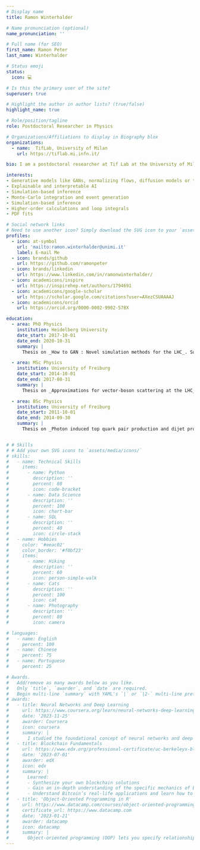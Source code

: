 ```yaml
---
# Display name
title: Ramon Winterhalder

# Name pronunciation (optional)
name_pronunciation: ''

# Full name (for SEO)
first_name: Ramon Peter
last_name: Winterhalder

# Status emoji
status:
  icon: 💻

# Is this the primary user of the site?
superuser: true

# Highlight the author in author lists? (true/false)
highlight_name: true

# Role/position/tagline
role: Postdoctoral Researcher in Physics

# Organizations/Affiliations to display in Biography blox
organizations:
  - name:  TifLab, University of Milan
    url: https://tiflab.mi.infn.it/

bio: I am a postdoctoral researcher at Tif Lab at the University of Milan. I work at the intersection of particle physics and machine learning. My research aims to fully establish data-driven techniques in high-energy physics and to enhance standard simulation methods with neural networks. My interests extend to simulation-based inference, which is crucially dependent on first-principle simulations provided by theory, as well as precision calculations.

interests:
- Generative models like GANs, normalizing flows, diffusion models or transformers
- Explainable and interpretable AI
- Simulation-based inference
- Monte-Carlo integration and event generation
- Simulation-based inference
- Higher-order calculations and loop integrals
- PDF fits

# Social network links
# Need to use another icon? Simply download the SVG icon to your `assets/media/icons/` folder.
profiles:
  - icon: at-symbol
    url: 'mailto:ramon.winterhalder@unimi.it'
    label: E-mail Me
  - icon: brands/github
    url: https://github.com/ramonpeter
  - icon: brands/linkedin
    url: https://www.linkedin.com/in/ramonwinterhalder/
  - icon: academicons/inspire
    url: https://inspirehep.net/authors/1794691
  - icon: academicons/google-scholar
    url: https://scholar.google.com/citations?user=AXezCSUAAAAJ
  - icon: academicons/orcid
    url: https://orcid.org/0000-0002-9902-578X

education:
  - area: PhD Physics
    institution: Heidelberg University
    date_start: 2017-10-01
    date_end: 2020-10-31
    summary: |
      Thesis on _How to GAN : Novel simulation methods for the LHC_. Supervised by [Tilman Plehn](https://www.thphys.uni-heidelberg.de/~plehn/).

  - area: MSc Physics
    institution: University of Freiburg
    date_start: 2014-10-01
    date_end: 2017-08-31
    summary: |
      Thesis on _Approximations for vector-boson scattering at the LHC_. Supervised by [Stefan Dittmaier](https://www.tep.physik.uni-freiburg.de/stefan-dittmaier).

  - area: BSc Physics
    institution: University of Freiburg
    date_start: 2011-10-01
    date_end: 2014-09-30
    summary: |
      Thesis on _Photon induced top quark pair production and dijet production at the LHC_. Supervised by [Stefan Dittmaier](https://www.tep.physik.uni-freiburg.de/stefan-dittmaier).


# # Skills
# # Add your own SVG icons to `assets/media/icons/`
# skills:
#   - name: Technical Skills
#     items:
#       - name: Python
#         description: ''
#         percent: 80
#         icon: code-bracket
#       - name: Data Science
#         description: ''
#         percent: 100
#         icon: chart-bar
#       - name: SQL
#         description: ''
#         percent: 40
#         icon: circle-stack
#   - name: Hobbies
#     color: '#eeac02'
#     color_border: '#f0bf23'
#     items:
#       - name: Hiking
#         description: ''
#         percent: 60
#         icon: person-simple-walk
#       - name: Cats
#         description: ''
#         percent: 100
#         icon: cat
#       - name: Photography
#         description: ''
#         percent: 80
#         icon: camera

# languages:
#   - name: English
#     percent: 100
#   - name: Chinese
#     percent: 75
#   - name: Portuguese
#     percent: 25

# Awards.
#   Add/remove as many awards below as you like.
#   Only `title`, `awarder`, and `date` are required.
#   Begin multi-line `summary` with YAML's `|` or `|2-` multi-line prefix and indent 2 spaces below.
# awards:
#   - title: Neural Networks and Deep Learning
#     url: https://www.coursera.org/learn/neural-networks-deep-learning
#     date: '2023-11-25'
#     awarder: Coursera
#     icon: coursera
#     summary: |
#       I studied the foundational concept of neural networks and deep learning. By the end, I was familiar with the significant technological trends driving the rise of deep learning; build, train, and apply fully connected deep neural networks; implement efficient (vectorized) neural networks; identify key parameters in a neural network’s architecture; and apply deep learning to your own applications.
#   - title: Blockchain Fundamentals
#     url: https://www.edx.org/professional-certificate/uc-berkeleyx-blockchain-fundamentals
#     date: '2023-07-01'
#     awarder: edX
#     icon: edx
#     summary: |
#       Learned:
#       - Synthesize your own blockchain solutions
#       - Gain an in-depth understanding of the specific mechanics of Bitcoin
#       - Understand Bitcoin’s real-life applications and learn how to attack and destroy Bitcoin, Ethereum, smart contracts and Dapps, and alternatives to Bitcoin’s Proof-of-Work consensus algorithm
#   - title: 'Object-Oriented Programming in R'
#     url: https://www.datacamp.com/courses/object-oriented-programming-with-s3-and-r6-in-r
#     certificate_url: https://www.datacamp.com
#     date: '2023-01-21'
#     awarder: datacamp
#     icon: datacamp
#     summary: |
#       Object-oriented programming (OOP) lets you specify relationships between functions and the objects that they can act on, helping you manage complexity in your code. This is an intermediate level course, providing an introduction to OOP, using the S3 and R6 systems. S3 is a great day-to-day R programming tool that simplifies some of the functions that you write. R6 is especially useful for industry-specific analyses, working with web APIs, and building GUIs.
---
```

